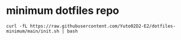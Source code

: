 # minimum dotfiles repo

```
curl -fL https://raw.githubusercontent.com/Yuto02D2-E2/dotfiles-minimum/main/init.sh | bash
```
